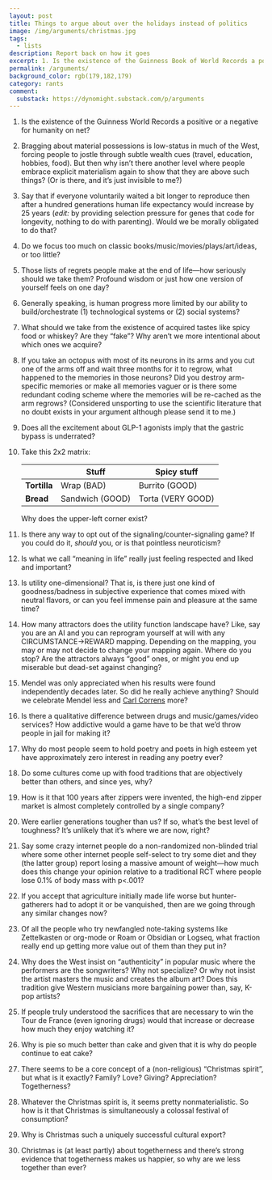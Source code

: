 ```yaml
---
layout: post
title: Things to argue about over the holidays instead of politics
image: /img/arguments/christmas.jpg
tags:
  - lists
description: Report back on how it goes
excerpt: 1. Is the existence of the Guinness Book of World Records a positive or a negative for humanity on net? 2. Bragging about material possessions is low-status in much of the West, forcing people to jostle through subtle wealth cues (travel, education, hobbies, food). But then why isn’t there another level where people embrace explicit materialism again to show that they are above such things? (Or is there, and it’s just invisible to me?)
permalink: /arguments/
background_color: rgb(179,182,179)
category: rants
comment:
  substack: https://dynomight.substack.com/p/arguments
---
```


1. Is the existence of the Guinness World Records a positive or a negative for humanity on net?

2. Bragging about material possessions is low-status in much of the West, forcing people to jostle through subtle wealth cues (travel, education, hobbies, food). But then why isn’t there another level where people embrace explicit materialism again to show that they are above such things? (Or is there, and it’s just invisible to me?)

3. Say that if everyone voluntarily waited a bit longer to reproduce then after a hundred generations human life expectancy would increase by 25 years (*edit:* by providing selection pressure for genes that code for longevity, nothing to do with parenting). Would we be morally obligated to do that?

4. Do we focus too much on classic books/music/movies/plays/art/ideas, or too little?

5. Those lists of regrets people make at the end of life—how seriously should we take them? Profound wisdom or just how one version of yourself feels on one day?

6. Generally speaking, is human progress more limited by our ability to build/orchestrate (1) technological systems or (2) social systems?

7. What should we take from the existence of acquired tastes like spicy food or whiskey? Are they “fake”? Why aren’t we more intentional about which ones we acquire?

8. If you take an octopus with most of its neurons in its arms and you cut one of the arms off and wait three months for it to regrow, what happened to the memories in those neurons? Did you destroy arm-specific memories or make all memories vaguer or is there some redundant coding scheme where the memories will be re-cached as the arm regrows? (Considered unsporting to use the scientific literature that no doubt exists in your argument although please send it to me.)

9. Does all the excitement about GLP-1 agonists imply that the gastric bypass is underrated?

10. Take this 2x2 matrix:

    |              | **Stuff**       | **Spicy stuff**   |
    | ------------ | --------------- | ----------------- |
    | **Tortilla** | Wrap (BAD)      | Burrito (GOOD)    |
    | **Bread**    | Sandwich (GOOD) | Torta (VERY GOOD) |

    Why does the upper-left corner exist?

11. Is there any way to opt out of the signaling/counter-signaling game? If you could do it, *should* you, or is that pointless neuroticism?

12. Is what we call “meaning in life” really just feeling respected and liked and important?

13. Is utility one-dimensional? That is, is there just one kind of goodness/badness in subjective experience that comes mixed with neutral flavors, or can you feel immense pain and pleasure at the same time?

14. How many attractors does the utility function landscape have? Like, say you are an AI and you can reprogram yourself at will with any CIRCUMSTANCE→REWARD mapping. Depending on the mapping, you may or may not decide to change your mapping again. Where do you stop? Are the attractors always “good” ones, or might you end up miserable but dead-set against changing?

15. Mendel was only appreciated when his results were found independently decades later. So did he really achieve anything? Should we celebrate Mendel less and [Carl Correns](https://en.wikipedia.org/wiki/Carl_Correns) more?

16. Is there a qualitative difference between drugs and music/games/video services? How addictive would a game have to be that we’d throw people in jail for making it?

17. Why do most people seem to hold poetry and poets in high esteem yet have approximately zero interest in reading any poetry ever?

18. Do some cultures come up with food traditions that are objectively better than others, and since yes, why?

19. How is it that 100 years after zippers were invented, the high-end zipper market is almost completely controlled by a single company? 

20. Were earlier generations tougher than us? If so, what’s the best level of toughness? It’s unlikely that it’s where we are now, right?

21. Say some crazy internet people do a non-randomized non-blinded trial where some other internet people self-select to try some diet and they (the latter group) report losing a massive amount of weight—how much does this change your opinion relative to a traditional RCT where people lose 0.1% of body mass with p<.001?

22. If you accept that agriculture initially made life worse but hunter-gatherers had to adopt it or be vanquished, then are we going through any similar changes now?

23. Of all the people who try newfangled note-taking systems like Zettelkasten or org-mode or Roam or Obsidian or Logseq, what fraction really end up getting more value out of them than they put in?

24. Why does the West insist on “authenticity” in popular music where the performers are the songwriters? Why not specialize? Or why not insist the artist masters the music and creates the album art? Does this tradition give Western musicians more bargaining power than, say, K-pop artists?

25. If people truly understood the sacrifices that are necessary to win the Tour de France (even ignoring drugs) would that increase or decrease how much they enjoy watching it?

26. Why is pie so much better than cake and given that it is why do people continue to eat cake?

27. There seems to be a core concept of a (non-religious) “Christmas spirit”, but what is it exactly? Family? Love? Giving? Appreciation? Togetherness?

28. Whatever the Christmas spirit is, it seems pretty nonmaterialistic. So how is it that Christmas is simultaneously a colossal festival of consumption?

29. Why is Christmas such a uniquely successful cultural export?

30. Christmas is (at least partly) about togetherness and there’s strong evidence that togetherness makes us happier, so why are we less together than ever?